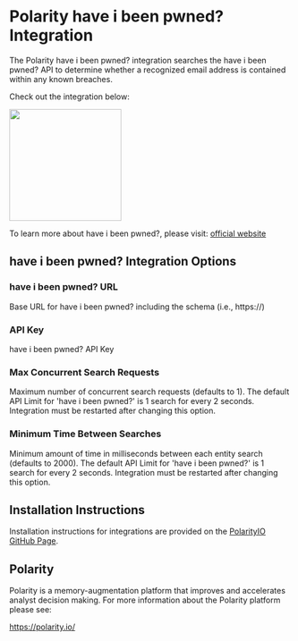 # Polarity have i been pwned? Integration

The Polarity have i been pwned? integration searches the have i been pwned? API to determine whether a recognized email address is contained within any known breaches.

Check out the integration below:

<img width="200" src="https://user-images.githubusercontent.com/22529325/62340636-3a7b9e80-b4ae-11e9-9aab-f727aef9964a.png">

To learn more about have i been pwned?, please visit: [official website](https://haveibeenpwned.com)


## have i been pwned? Integration Options

### have i been pwned? URL
Base URL for have i been pwned? including the schema (i.e., https://)

### API Key
have i been pwned? API Key

### Max Concurrent Search Requests
Maximum number of concurrent search requests (defaults to 1).
The default API Limit for 'have i been pwned?' is 1 search for every 2 seconds.
Integration must be restarted after changing this option.

### Minimum Time Between Searches
Minimum amount of time in milliseconds between each entity search (defaults to 2000).
The default API Limit for 'have i been pwned?' is 1 search for every 2 seconds.
Integration must be restarted after changing this option.


## Installation Instructions

Installation instructions for integrations are provided on the [PolarityIO GitHub Page](https://polarityio.github.io/).

## Polarity

Polarity is a memory-augmentation platform that improves and accelerates analyst decision making.  For more information about the Polarity platform please see:

https://polarity.io/
